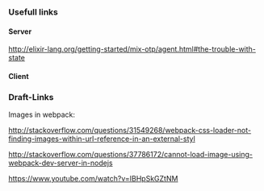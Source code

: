 ### Usefull links

#### Server

http://elixir-lang.org/getting-started/mix-otp/agent.html#the-trouble-with-state

#### Client






### Draft-Links

Images in webpack: 

http://stackoverflow.com/questions/31549268/webpack-css-loader-not-finding-images-within-url-reference-in-an-external-styl

http://stackoverflow.com/questions/37786172/cannot-load-image-using-webpack-dev-server-in-nodejs

https://www.youtube.com/watch?v=IBHpSkGZtNM